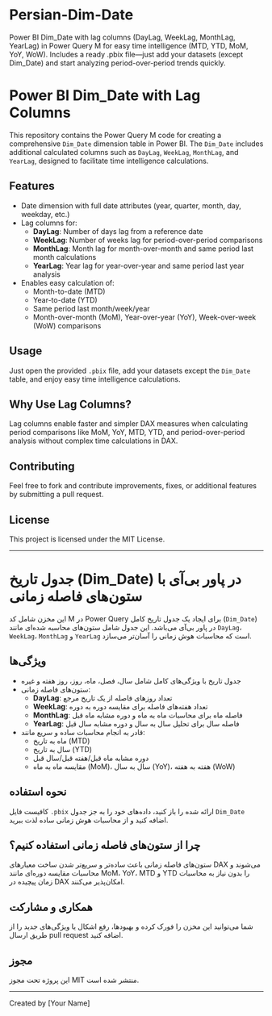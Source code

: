 # Persian-Dim-Date
Power BI Dim_Date with lag columns (DayLag, WeekLag, MonthLag, YearLag) in Power Query M for easy time intelligence (MTD, YTD, MoM, YoY, WoW). Includes a ready .pbix file—just add your datasets (except Dim_Date) and start analyzing period-over-period trends quickly.

# Power BI Dim_Date with Lag Columns

This repository contains the Power Query M code for creating a comprehensive `Dim_Date` dimension table in Power BI. The `Dim_Date` includes additional calculated columns such as `DayLag`, `WeekLag`, `MonthLag`, and `YearLag`, designed to facilitate time intelligence calculations.

## Features

- Date dimension with full date attributes (year, quarter, month, day, weekday, etc.)
- Lag columns for:
  - **DayLag**: Number of days lag from a reference date
  - **WeekLag**: Number of weeks lag for period-over-period comparisons
  - **MonthLag**: Month lag for month-over-month and same period last month calculations
  - **YearLag**: Year lag for year-over-year and same period last year analysis
- Enables easy calculation of:
  - Month-to-date (MTD)
  - Year-to-date (YTD)
  - Same period last month/week/year
  - Month-over-month (MoM), Year-over-year (YoY), Week-over-week (WoW) comparisons

## Usage

Just open the provided `.pbix` file, add your datasets except the `Dim_Date` table, and enjoy easy time intelligence calculations.

## Why Use Lag Columns?

Lag columns enable faster and simpler DAX measures when calculating period comparisons like MoM, YoY, MTD, YTD, and period-over-period analysis without complex time calculations in DAX.

## Contributing

Feel free to fork and contribute improvements, fixes, or additional features by submitting a pull request.

## License

This project is licensed under the MIT License.

---

# جدول تاریخ (Dim_Date) در پاور بی‌آی با ستون‌های فاصله زمانی

این مخزن شامل کد M در Power Query برای ایجاد یک جدول تاریخ کامل (`Dim_Date`) در پاور بی‌آی می‌باشد. این جدول شامل ستون‌های محاسبه شده‌ای مانند `DayLag`، `WeekLag`، `MonthLag` و `YearLag` است که محاسبات هوش زمانی را آسان‌تر می‌سازد.

## ویژگی‌ها

- جدول تاریخ با ویژگی‌های کامل شامل سال، فصل، ماه، روز، روز هفته و غیره  
- ستون‌های فاصله زمانی:
  - **DayLag**: تعداد روزهای فاصله از یک تاریخ مرجع  
  - **WeekLag**: تعداد هفته‌های فاصله برای مقایسه دوره به دوره  
  - **MonthLag**: فاصله ماه برای محاسبات ماه به ماه و دوره مشابه ماه قبل  
  - **YearLag**: فاصله سال برای تحلیل سال به سال و دوره مشابه سال قبل  
- قادر به انجام محاسبات ساده و سریع مانند:
  - ماه به تاریخ (MTD)  
  - سال به تاریخ (YTD)  
  - دوره مشابه ماه قبل/هفته قبل/سال قبل  
  - مقایسه ماه به ماه (MoM)، سال به سال (YoY)، هفته به هفته (WoW)

## نحوه استفاده

کافیست فایل `.pbix` ارائه شده را باز کنید، داده‌های خود را به جز جدول `Dim_Date` اضافه کنید و از محاسبات هوش زمانی ساده لذت ببرید.

## چرا از ستون‌های فاصله زمانی استفاده کنیم؟

ستون‌های فاصله زمانی باعث ساده‌تر و سریع‌تر شدن ساخت معیارهای DAX می‌شوند و محاسبات مقایسه دوره‌ای مانند MoM، YoY، MTD و YTD را بدون نیاز به محاسبات زمان پیچیده در DAX امکان‌پذیر می‌کنند.

## همکاری و مشارکت

شما می‌توانید این مخزن را فورک کرده و بهبودها، رفع اشکال یا ویژگی‌های جدید را از طریق ارسال pull request اضافه کنید.

## مجوز

این پروژه تحت مجوز MIT منتشر شده است.

---

Created by [Your Name]  
